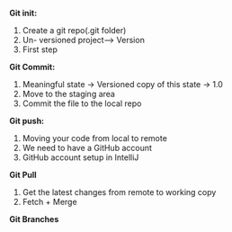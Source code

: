 **Git init:**
1. Create a git repo(.git folder)
2. Un- versioned project—-> Version
3. First step

**Git Commit:**
1. Meaningful state -> Versioned copy of this state -> 1.0
2. Move to the staging area
3. Commit the file to the local repo

**Git push:**
1. Moving your code from local to remote
2. We need to have a GitHub account
3. GitHub account setup in IntelliJ

**Git Pull**
1. Get the latest changes from remote to working copy
2. Fetch + Merge

**Git Branches**

